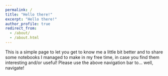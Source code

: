 ```yaml
---
permalink: /
title: "Hello there!"
excerpt: "Hello there!"
author_profile: true
redirect_from: 
  - /about/
  - /about.html
---
```


This is a simple page to let you get to know me a little bit better and to share some notebooks I managed to make in my free time, in case you find them interesting and/or useful!  Please use the above navigation bar to... well, navigate!
